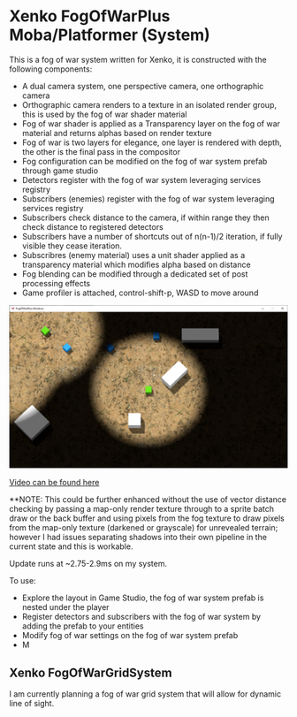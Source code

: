 # Xenko FogOfWarPlus Moba/Platformer (System)

This is a fog of war system written for Xenko, it is constructed with the following components:
- A dual camera system, one perspective camera, one orthographic camera
- Orthographic camera renders to a texture in an isolated render group, this is used by the fog of war shader material
- Fog of war shader is applied as a Transparency layer on the fog of war material and returns alphas based on render texture
- Fog of war is two layers for elegance, one layer is rendered with depth, the other is the final pass in the compositor
- Fog configuration can be modified on the fog of war system prefab through game studio
- Detectors register with the fog of war system leveraging services registry
- Subscribers (enemies) register with the fog of war system leveraging services registry
- Subscribers check distance to the camera, if within range they then check distance to registered detectors
- Subscribers have a number of shortcuts out of n(n-1)/2 iteration, if fully visible they cease iteration.
- Subscribres (enemy material) uses a unit shader applied as a transparency material which modifies alpha based on distance
- Fog blending can be modified through a dedicated set of post processing effects
- Game profiler is attached, control-shift-p, WASD to move around

 <img src="Screenshot.png">
  
 [Video can be found here](https://www.youtube.com/watch?v=HPWxhYZBDSQ)

**NOTE: This could be further enhanced without the use of vector distance checking by passing a map-only render texture through to a sprite
batch draw or the back buffer and using pixels from the fog texture to draw pixels from the map-only texture (darkened or grayscale) for 
unrevealed terrain; however I had issues separating shadows into their own pipeline in the current state and this is workable.

Update runs at ~2.75-2.9ms on my system.

To use:
- Explore the layout in Game Studio, the fog of war system prefab is nested under the player
- Register detectors and subscribers with the fog of war system by adding the prefab to your entities
- Modify fog of war settings on the fog of war system prefab
- M


## Xenko FogOfWarGridSystem
I am currently planning a fog of war grid system that will allow for dynamic line of sight.
